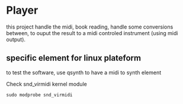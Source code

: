 # Player

this project handle the midi, book reading, handle some conversions between,
to ouput the result to a midi controled instrument (using midi output).


## specific element for linux plateform

to test the software, use qsynth to have a midi to synth element

Check snd_virmidi kernel module

    sudo modprobe snd_virmidi

